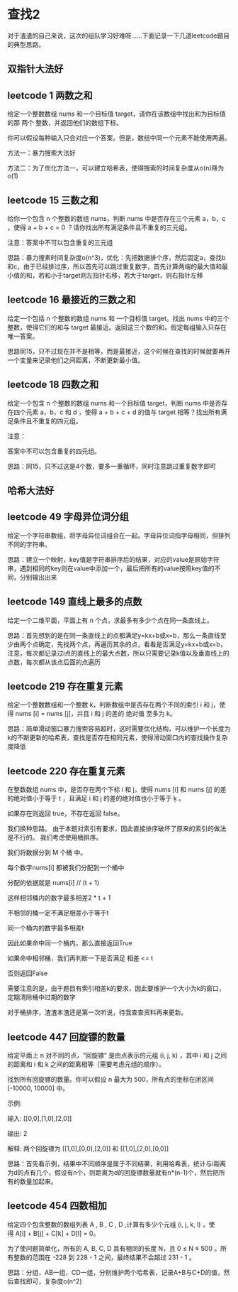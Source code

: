 查找2
===

对于渣渣的自己来说，这次的组队学习好难呀……下面记录一下几道leetcode题目的典型思路。

双指针大法好
---

leetcode 1 两数之和
---
给定一个整数数组 nums 和一个目标值 target，请你在该数组中找出和为目标值的那 两个 整数，并返回他们的数组下标。

你可以假设每种输入只会对应一个答案。但是，数组中同一个元素不能使用两遍。

 
方法一：暴力搜索大法好

方法二：为了优化方法一，可以建立哈希表，使得搜索的时间复杂度从o(n)降为o(1)

leetcode 15 三数之和
---

给你一个包含 n 个整数的数组 nums，判断 nums 中是否存在三个元素 a，b，c ，使得 a + b + c = 0 ？请你找出所有满足条件且不重复的三元组。

注意：答案中不可以包含重复的三元组
 
 思路：暴力搜素时间复杂度o(n^3)，优化：先把数据排个序，然后固定a，查找b和c，由于已经排过序，所以首先可以跳过重复数字，首先计算两端的最大值和最小值的和，若和小于target则左指针右移，若大于target，则右指针左移
 
 leetcode 16 最接近的三数之和
 ---
 
 给定一个包括 n 个整数的数组 nums 和 一个目标值 target。找出 nums 中的三个整数，使得它们的和与 target 最接近。返回这三个数的和。假定每组输入只存在唯一答案。

思路同15，只不过现在并不是相等，而是最接近，这个时候在查找的时候就要再开一个变量来记录他们之间距离，不断更新最小值。

leetcode 18 四数之和
---

给定一个包含 n 个整数的数组 nums 和一个目标值 target，判断 nums 中是否存在四个元素 a，b，c 和 d ，使得 a + b + c + d 的值与 target 相等？找出所有满足条件且不重复的四元组。

注意：

答案中不可以包含重复的四元组。

思路：同15，只不过这是4个数，要多一重循环，同时注意跳过重复数字即可

哈希大法好
---
leetcode 49 字母异位词分组
---

给定一个字符串数组，将字母异位词组合在一起。字母异位词指字母相同，但排列不同的字符串。

思路：建立一个映射，key值是字符串排序后的结果，对应的value是原始字符串，遇到相同的key则在value中添加一个，最后把所有的value按照key值的不同，分别输出出来

leetcode 149 直线上最多的点数
---

给定一个二维平面，平面上有 n 个点，求最多有多少个点在同一条直线上。

思路：首先想到的是在同一条直线上的点都满足y=kx+b或x=b，那么一条直线至少由两个点确定，先找两个点，再遍历其余的点，看看是否满足y=kx+b或x=b，注意，每次都记录过i点的直线上的最大点数，所以只需要记录k值以及垂直线上的点数，每次都从该点后面的点遍历

leetcode 219 存在重复元素
---

给定一个整数数组和一个整数 k，判断数组中是否存在两个不同的索引 i 和 j，使得 nums [i] = nums [j]，并且 i 和 j 的差的 绝对值 至多为 k。

思路：简单滑动窗口暴力搜索容易超时，这时需要优化结构，可以维护一个长度为k的不断更新的哈希表，查找是否存在相同元素，使得滑动窗口内的查找操作复杂度降低

leetcode 220 存在重复元素
---

在整数数组 nums 中，是否存在两个下标 i 和 j，使得 nums [i] 和 nums [j] 的差的绝对值小于等于 t ，且满足 i 和 j 的差的绝对值也小于等于 ķ 。

如果存在则返回 true，不存在返回 false。

我们换种思路。 由于本题对索引有要求，因此直接排序破坏了原来的索引的做法是不行的。 我们考虑使用桶排序。

我们将数据分到 M 个桶 中。

每个数字nums[i] 都被我们分配到一个桶中

分配的依据就是 nums[i] // (t + 1)

这样相邻桶内的数字最多相差2 * t + 1

不相邻的桶一定不满足相差小于等于t

同一个桶内的数字最多相差t

因此如果命中同一个桶内，那么直接返回True

如果命中相邻桶，我们再判断一下是否满足 相差 <= t

否则返回False

需要注意的是，由于题目有索引相差k的要求，因此要维护一个大小为k的窗口，定期清除桶中过期的数字

对于桶排序，渣渣本渣还是第一次听说，待我查查资料再来更新。

leetcode 447 回旋镖的数量
---

给定平面上 n 对不同的点，“回旋镖” 是由点表示的元组 (i, j, k) ，其中 i 和 j 之间的距离和 i 和 k 之间的距离相等（需要考虑元组的顺序）。

找到所有回旋镖的数量。你可以假设 n 最大为 500，所有点的坐标在闭区间 [-10000, 10000] 中。

示例:

输入:
[[0,0],[1,0],[2,0]]

输出:
2

解释:
两个回旋镖为 [[1,0],[0,0],[2,0]] 和 [[1,0],[2,0],[0,0]]

思路：首先看示例，结果中不同顺序是属于不同结果，利用哈希表，统计与i距离为d的点有几个，假设有n个，则距离为d的回旋镖数量就有n*(n-1)个，然后把所有的数量加起来。

leetcode 454 四数相加
--

给定四个包含整数的数组列表 A , B , C , D ,计算有多少个元组 (i, j, k, l) ，使得 A[i] + B[j] + C[k] + D[l] = 0。

为了使问题简单化，所有的 A, B, C, D 具有相同的长度 N，且 0 ≤ N ≤ 500 。所有整数的范围在 -228 到 228 - 1 之间，最终结果不会超过 231 - 1 。

思路：分组，AB一组，CD一组，分别维护两个哈希表，记录A+B与C+D的值，然后查找即可，复杂度o(n^2)

